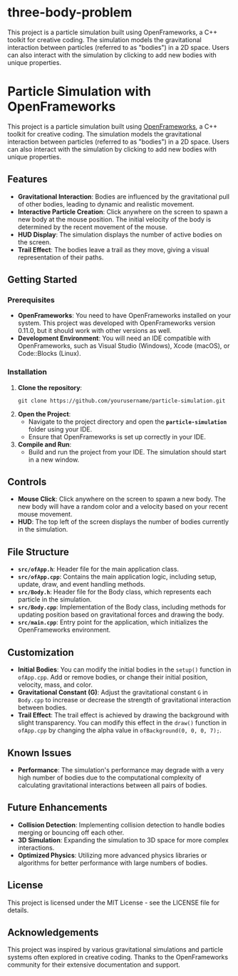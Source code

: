# three-body-problem
This project is a particle simulation built using OpenFrameworks, a C++ toolkit for creative coding. The simulation models the gravitational interaction between particles (referred to as "bodies") in a 2D space. Users can also interact with the simulation by clicking to add new bodies with unique properties.

# Particle Simulation with OpenFrameworks
This project is a particle simulation built using [OpenFrameworks](https://openframeworks.cc/), a C++ toolkit for creative coding. The simulation models the gravitational interaction between particles (referred to as "bodies") in a 2D space. Users can also interact with the simulation by clicking to add new bodies with unique properties.

## Features
- **Gravitational Interaction**: Bodies are influenced by the gravitational pull of other bodies, leading to dynamic and realistic movement.
- **Interactive Particle Creation**: Click anywhere on the screen to spawn a new body at the mouse position. The initial velocity of the body is determined by the recent movement of the mouse.
- **HUD Display**: The simulation displays the number of active bodies on the screen.
- **Trail Effect**: The bodies leave a trail as they move, giving a visual representation of their paths.

## Getting Started

### Prerequisites
- **OpenFrameworks**: You need to have OpenFrameworks installed on your system. This project was developed with OpenFrameworks version 0.11.0, but it should work with other versions as well.
- **Development Environment**: You will need an IDE compatible with OpenFrameworks, such as Visual Studio (Windows), Xcode (macOS), or Code::Blocks (Linux).

### Installation

1. **Clone the repository**:
   ```
   git clone https://github.com/yourusername/particle-simulation.git
   ```
2. **Open the Project**:
   - Navigate to the project directory and open the **`particle-simulation`** folder using your IDE.
   - Ensure that OpenFrameworks is set up correctly in your IDE.
3. **Compile and Run**:
   - Build and run the project from your IDE. The simulation should start in a new window.

## Controls
- **Mouse Click**: Click anywhere on the screen to spawn a new body. The new body will have a random color and a velocity based on your recent mouse movement.
- **HUD**: The top left of the screen displays the number of bodies currently in the simulation.

## File Structure
- **`src/ofApp.h`**: Header file for the main application class.
- **`src/ofApp.cpp`**: Contains the main application logic, including setup, update, draw, and event handling methods.
- **`src/Body.h`**: Header file for the Body class, which represents each particle in the simulation.
- **`src/Body.cpp`**: Implementation of the Body class, including methods for updating position based on gravitational forces and drawing the body.
- **`src/main.cpp`**: Entry point for the application, which initializes the OpenFrameworks environment.

## Customization
- **Initial Bodies**: You can modify the initial bodies in the `setup()` function in `ofApp.cpp`. Add or remove bodies, or change their initial position, velocity, mass, and color.
- **Gravitational Constant (G)**: Adjust the gravitational constant `G` in `Body.cpp` to increase or decrease the strength of gravitational interaction between bodies.
- **Trail Effect**: The trail effect is achieved by drawing the background with slight transparency. You can modify this effect in the `draw()` function in `ofApp.cpp` by changing the alpha value in `ofBackground(0, 0, 0, 7);`.

## Known Issues
- **Performance**: The simulation's performance may degrade with a very high number of bodies due to the computational complexity of calculating gravitational interactions between all pairs of bodies.

## Future Enhancements
- **Collision Detection**: Implementing collision detection to handle bodies merging or bouncing off each other.
- **3D Simulation**: Expanding the simulation to 3D space for more complex interactions.
- **Optimized Physics**: Utilizing more advanced physics libraries or algorithms for better performance with large numbers of bodies.

## License
This project is licensed under the MIT License - see the LICENSE file for details.

## Acknowledgements
This project was inspired by various gravitational simulations and particle systems often explored in creative coding. Thanks to the OpenFrameworks community for their extensive documentation and support.
